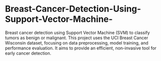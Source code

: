 # Breast-Cancer-Detection-Using-Support-Vector-Machine-
Breast cancer detection using Support Vector Machine (SVM) to classify tumors as benign or malignant. This project uses the UCI Breast Cancer Wisconsin dataset, focusing on data preprocessing, model training, and performance evaluation. It aims to provide an efficient, non-invasive tool for early cancer detection.
